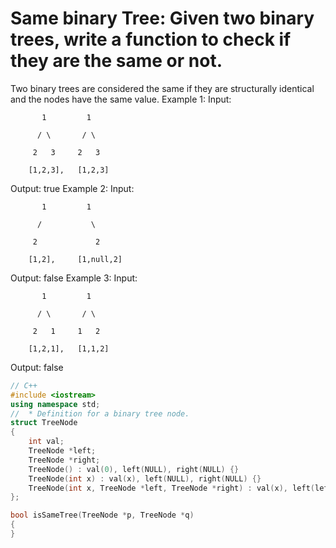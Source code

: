 # Same binary Tree: Given two binary trees, write a function to check if they are the same or not.
Two binary trees are considered the same if they are structurally identical and the nodes have the same value.
Example 1:
Input:

           1         1

          / \       / \

         2   3     2   3

        [1,2,3],   [1,2,3]

Output: true
Example 2:
Input:

           1         1

          /           \

         2             2

        [1,2],     [1,null,2]

Output: false
Example 3:
Input:

           1         1

          / \       / \

         2   1     1   2

        [1,2,1],   [1,1,2]

Output: false

```C++
// C++
#include <iostream>
using namespace std;
//  * Definition for a binary tree node.
struct TreeNode
{
    int val;
    TreeNode *left;
    TreeNode *right;
    TreeNode() : val(0), left(NULL), right(NULL) {}
    TreeNode(int x) : val(x), left(NULL), right(NULL) {}
    TreeNode(int x, TreeNode *left, TreeNode *right) : val(x), left(left), right(right) {}
};

bool isSameTree(TreeNode *p, TreeNode *q)
{
}
```